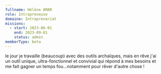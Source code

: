 ```yaml
---
fullname: Hélène AMAR
role: Intrapreneuse
domaine: Intraprenariat
missions:
  - start: 2023-06-01
    end: 2023-09-01
    status: admin
memberType: beta
---
```


le jour je travaille (beaucoup) avec des outils archaïques, mais en rêve j'ai un outil unique, ultra-fonctionnel et convivial qui répond  à mes besoins et me fait gagner un temps fou...notamment pour rêver d'autre chose !
